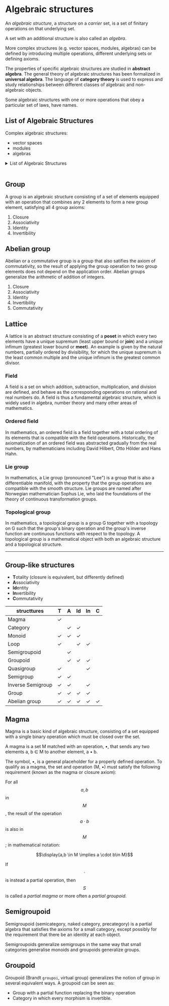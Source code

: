# Algebraic structures

An *algebraic structure*, a structure on a *carrier* set, is a set of finitary operations on that underlying set.

A set with an additional structure is also called an *algebra*.

More complex structures (e.g. vector spaces, modules, algebras) can be defined by introducing multiple operations, different underlying sets or defining axioms.



The properties of specific algebraic structures are studied in **abstract algebra**. The general theory of algebraic structures has been formalized in **universal algebra**. The language of **category theory** is used to express and study relationships between different classes of algebraic and non-algebraic objects.

Some algebraic structures with one or more operations that obey a particular set of laws, have names.


## List of Algebraic Structures

Complex algebraic structures:
- vector spaces
- modules
- algebras


<details><summary>List of Algebraic Structures</summary><br>

* **Group-like**
  - Group
  - Abelian group
  - Semigroup
  - Monoid
  - Rack and quandle
  - Quasigroup and loop
  - Magma
  - Lie group
* **Ring-like**
  - Ring
  - Semiring
  - Near-ring
  - Commutative ring
  - Integral domain
  - Field Division ring
* **Lattice-like**
  - Lattice
  - Semilattice
  - Complemented lattice
  - Total order
  - Heyting algebra
  - Boolean algebra
* **Module-like**
  - Module Group with operators
  - Vector space
  - Linear algebra
* **Algebra-like**
  - Algebra
  - Associative 
  - Non-associative
  - Composition algebra
  - Lie algebra
  - Graded
  - Bialgebra

</details><br>



## Group
A group is an algebraic structure consisting of a set of elements equipped with an operation that combines any 2 elements to form a new group element, satisfying all 4 group axioms:
1. Closure
1. Associativity
1. Identity
1. Invertibility

## Abelian group
Abelian or a commutative group is a group that also satifies the axiom of commutativity, so the result of applying the group operation to two group elements does not depend on the application order. Abelian groups generalize the arithmetic of addition of integers.
1. Closure
1. Associativity
1. Identity
1. Invertibility
1. Commutativity

## Lattice
A lattice is an abstract structure consisting of a **poset** in which every two elements have a unique supremum (least upper bound or **join**) and a unique infimum (greatest lower bound or **meet**). An example is given by the natural numbers, partially ordered by divisibility, for which the unique supremum is the least common multiple and the unique infimum is the greatest common divisor.

### Field
A field is a set on which addition, subtraction, multiplication, and division are defined, and behave as the corresponding operations on rational and real numbers do. A field is thus a fundamental algebraic structure, which is widely used in algebra, number theory and many other areas of mathematics.

### Ordered field
In mathematics, an ordered field is a field together with a total ordering of its elements that is compatible with the field operations. Historically, the axiomatization of an ordered field was abstracted gradually from the real numbers, by mathematicians including David Hilbert, Otto Hölder and Hans Hahn.

### Lie group
In mathematics, a Lie group (pronounced "Lee") is a group that is also a differentiable manifold, with the property that the group operations are compatible with the smooth structure. Lie groups are named after Norwegian mathematician Sophus Lie, who laid the foundations of the theory of continuous transformation groups.

### Topological group
In mathematics, a topological group is a group G together with a topology on G such that the group's binary operation and the group's inverse function are continuous functions with respect to the topology. A topological group is a mathematical object with both an algebraic structure and a topological structure.


---

## Group-like structures

- **T**otality (closure is equivalent, but differently defined)
- **A**ssociativity
- **Id**entity
- **In**vertibility
- **C**ommutativity

| structtures       | T | A | Id | In |C|
|-------------------|---|---|---|---|--|
| Magma             | ✓  |    |    |    |  |
| Category          |    | ✓  | ✓  |    |  |
| Monoid            | ✓  | ✓  | ✓  |    |  |
| Loop              | ✓  |    | ✓  | ✓  |  |
| Semigroupoid      |    | ✓  |    |    |  |
| Groupoid          |    | ✓  | ✓  | ✓  |  |
| Quasigroup        | ✓  |    |    | ✓  |  |
| Semigroup         | ✓  | ✓  |    |    |  |
| Inverse Semigroup | ✓  | ✓  |    | ✓  |  |
| Group             | ✓  | ✓  | ✓  | ✓  | |
| Abelian group     | ✓  | ✓  | ✓  | ✓  |✓|


## Magma
Magma is a basic kind of algebraic structure, consisting of a set equipped with a single binary operation which must be closed over the set.

A magma is a set M matched with an operation, •, that sends any two elements a, b ∈ M to another element, a • b.

The symbol, •, is a general placeholder for a properly defined operation. To qualify as a magma, the set and operation (M, •) must satisfy the following requirement (known as the magma or closure axiom):

For all $$a, b$$ in $$M$$, the result of the operation $$a \cdot b$$ is also in $$M$$; in mathematical notation: 

$$\display{a,b \in M \implies a \cdot b\in M}$$

If $$\cdot$$ is instead a partial operation, then $$S$$ is called a *partial magma* or more often a *partial groupoid*.


## Semigroupoid
Semigroupoid (semicategory, naked category, precategory) is a partial algebra that satisfies the axioms for a small category, except possibly for the requirement that there be an identity at each object.

Semigroupoids generalize semigroups in the same way that small categories generalise monoids and groupoids generalize groups.


## Groupoid
Groupoid (Brandt `groupoi`, virtual group) generalizes the notion of group in several equivalent ways. A groupoid can be seen as:
- Group with a partial function replacing the binary operation
- Category in which every morphism is invertible.
